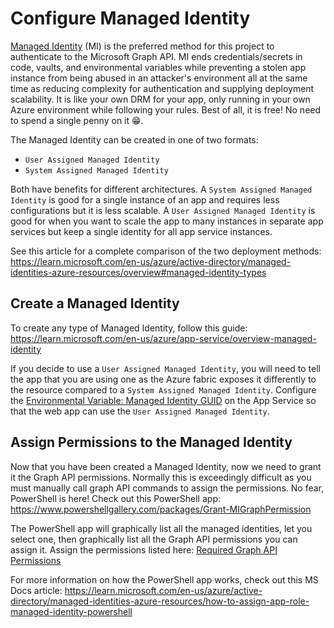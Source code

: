 # Configure Managed Identity

[Managed Identity](https://learn.microsoft.com/en-us/azure/active-directory/managed-identities-azure-resources/overview) (MI) is the preferred method for this project to authenticate to the Microsoft Graph API.
MI ends credentials/secrets in code, vaults, and environmental variables while preventing a stolen app instance from being abused in an attacker's environment all at the same time as reducing complexity for authentication and supplying deployment scalability.
It is like your own DRM for your app, only running in your own Azure environment while following your rules.
Best of all, it is free! No need to spend a single penny on it 😁.

The Managed Identity can be created in one of two formats:

- `User Assigned Managed Identity`
- `System Assigned Managed Identity`

Both have benefits for different architectures.
A `System Assigned Managed Identity` is good for a single instance of an app and requires less configurations but it is less scalable.
A `User Assigned Managed Identity` is good for when you want to scale the app to many instances in separate app services but keep a single identity for all app service instances.

See this article for a complete comparison of the two deployment methods:
<https://learn.microsoft.com/en-us/azure/active-directory/managed-identities-azure-resources/overview#managed-identity-types>

## Create a Managed Identity

To create any type of Managed Identity, follow this guide:
<https://learn.microsoft.com/en-us/azure/app-service/overview-managed-identity>

If you decide to use a `User Assigned Managed Identity`, you will need to tell the app that you are using one as the Azure fabric exposes it differently to the resource compared to a `System Assigned Managed Identity`.
Configure the [Environmental Variable: Managed Identity GUID](Environmental-Variables-Reference.md#sop_managed_id_guid) on the App Service so that the web app can use the `User Assigned Managed Identity`.

## Assign Permissions to the Managed Identity

Now that you have been created a Managed Identity, now we need to grant it the Graph API permissions.
Normally this is exceedingly difficult as you must manually call graph API commands to assign the permissions.
No fear, PowerShell is here! Check out this PowerShell app:
<https://www.powershellgallery.com/packages/Grant-MIGraphPermission>

The PowerShell app will graphically list all the managed identities, let you select one, then graphically list all the Graph API permissions you can assign it.
Assign the permissions listed here:
[Required Graph API Permissions](../../Getting-Started/Deployment/Required-Graph-API-Permissions.md)

For more information on how the PowerShell app works, check out this MS Docs article:
<https://learn.microsoft.com/en-us/azure/active-directory/managed-identities-azure-resources/how-to-assign-app-role-managed-identity-powershell>
